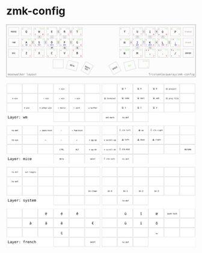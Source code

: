 # zmk-config

![layout](./moonwalker.svg)

![layers](https://raw.githubusercontent.com/TristanCacqueray/zmk-config/main/layers.svg)
